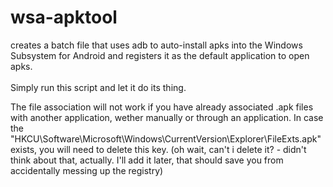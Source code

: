 # wsa-apktool
creates a batch file that uses adb to auto-install apks into the Windows Subsystem for Android and registers it as the default application to open apks.
<br><br>
Simply run this script and let it do its thing.

The file association will not work if you have already associated .apk files with another application, wether manually or through an application. In case the "HKCU\Software\Microsoft\Windows\CurrentVersion\Explorer\FileExts\.apk\" exists, you will need to delete this key. (oh wait, can't i delete it? - didn't think about that, actually. I'll add it later, that should save you from accidentally messing up the registry)
